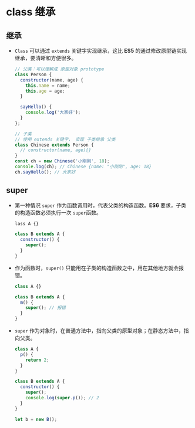 # class 继承

## 继承

*   `Class` 可以通过 `extends` 关键字实现继承，这比 **ES5** 的通过修改原型链实现继承，要清晰和方便很多。

    ```javascript
    // 父类：可以理解成 原型对象 prototype
    class Person {
      constructor(name, age) {
        this.name = name;
        this.age = age;
      }

      sayHello() {
        console.log('大家好');
      }
    };

    // 子类
    // 使用 extends 关键字， 实现 子类继承 父类
    class Chinese extends Person {
      // constructor(name, age){}
    }
    const ch = new Chinese('小刚刚', 18);
    console.log(ch); // Chinese {name: "小刚刚", age: 18}
    ch.sayHello(); // 大家好
    ```

## super

*   第一种情况 `super` 作为函数调用时，代表父类的构造函数。**ES6**  要求，子类的构造函数必须执行一次 `super`函数。

    ```javascript
    lass A {}

    class B extends A {
      constructor() {
        super();
      }
    }
    ```

*   作为函数时，`super()` 只能用在子类的构造函数之中，用在其他地方就会报错。

    ```javascript
    class A {}

    class B extends A {
      m() {
        super(); // 报错
      }
    }
    ```

*   `super` 作为对象时，在普通方法中，指向父类的原型对象；在静态方法中，指向父类。

    ```javascript
    class A {
      p() {
        return 2;
      }
    }

    class B extends A {
      constructor() {
        super();
        console.log(super.p()); // 2
      }
    }

    let b = new B();
    ```

